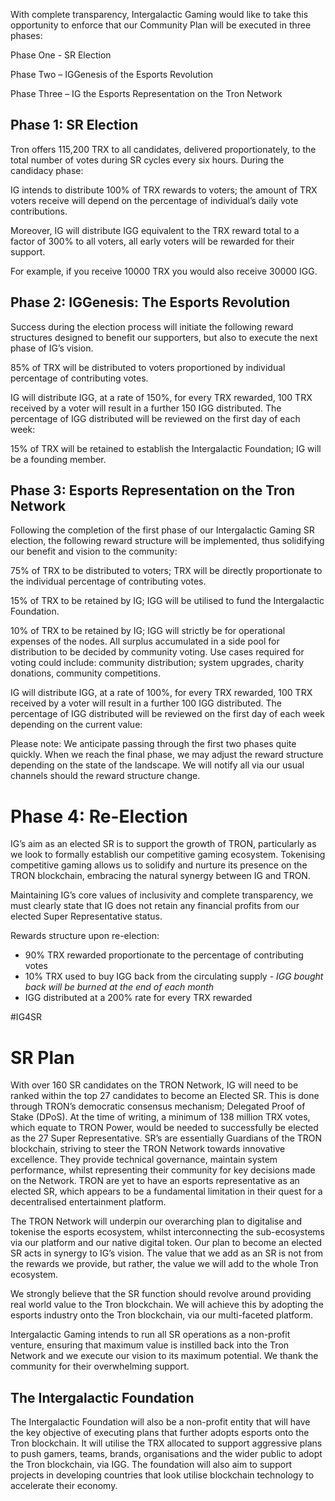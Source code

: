With complete transparency, Intergalactic Gaming would like to take this opportunity to enforce that our Community Plan will be executed in three phases:

Phase One - SR Election

Phase Two – IGGenesis of the Esports Revolution

Phase Three – IG the Esports Representation on the Tron Network

## Phase 1: SR Election

Tron offers 115,200 TRX to all candidates, delivered proportionately, to the total number of votes during SR cycles every six hours. During the candidacy phase:

IG intends to distribute 100% of TRX rewards to voters; the amount of TRX voters receive will depend on the percentage of individual’s daily vote contributions.

Moreover, IG will distribute IGG equivalent to the TRX reward total to a factor of 300% to all voters, all early voters will be rewarded for their support.

For example, if you receive 10000 TRX you would also receive 30000 IGG.

## Phase 2: IGGenesis: The Esports Revolution

Success during the election process will initiate the following reward structures designed to benefit our supporters, but also to execute the next phase of IG’s vision.

85% of TRX will be distributed to voters proportioned by individual percentage of contributing votes.

IG will distribute IGG, at a rate of 150%, for every TRX rewarded, 100 TRX received by a voter will result in a further 150 IGG distributed. The percentage of IGG distributed will be reviewed on the first day of each week:

15% of TRX will be retained to establish the Intergalactic Foundation; IG will be a founding member.

## Phase 3: Esports Representation on the Tron Network

Following the completion of the first phase of our Intergalactic Gaming SR election, the following reward structure will be implemented, thus solidifying our benefit and vision to the community:

75% of TRX to be distributed to voters; TRX will be directly proportionate to the individual percentage of contributing votes.

15% of TRX to be retained by IG; IGG will be utilised to fund the Intergalactic Foundation.

10% of TRX to be retained by IG; IGG will strictly be for operational expenses of the nodes. All surplus accumulated in a side pool for distribution to be decided by community voting. Use cases required for voting could include: community distribution; system upgrades, charity donations, community competitions.

IG will distribute IGG, at a rate of 100%, for every TRX rewarded, 100 TRX received by a voter will result in a further 100 IGG distributed. The percentage of IGG distributed will be reviewed on the first day of each week depending on the current value:

Please note: We anticipate passing through the first two phases quite quickly. When we reach the final phase, we may adjust the reward structure depending on the state of the landscape. We will notify all via our usual channels should the reward structure change.

# Phase 4: Re-Election
IG’s aim as an elected SR is to support the growth of TRON, particularly as we look to formally establish our competitive gaming ecosystem. Tokenising competitive gaming allows us to solidify and nurture its presence on the TRON blockchain, embracing the natural synergy between IG and TRON.

Maintaining IG’s core values of inclusivity and complete transparency, we must clearly state that IG does not retain any financial profits from our elected Super Representative status.

Rewards structure upon re-election:
- 90% TRX rewarded proportionate to the percentage of contributing votes
- 10% TRX used to buy IGG back from the circulating supply - *IGG bought back will be burned at the end of each month*
- IGG distributed at a 200% rate for every TRX rewarded

#IG4SR

# SR Plan

With over 160 SR candidates on the TRON Network, IG will need to be ranked within the top 27 candidates to become an Elected SR. This is done through TRON’s democratic consensus mechanism; Delegated Proof of Stake (DPoS). At the time of writing, a minimum of 138 million TRX votes, which equate to TRON Power, would be needed to successfully be elected as the 27 Super Representative. SR’s are essentially Guardians of the TRON blockchain, striving to steer the TRON Network towards innovative excellence. They provide technical governance, maintain system performance, whilst representing their community for key decisions made on the Network. TRON are yet to have an esports representative as an elected SR, which appears to be a fundamental limitation in their quest for a decentralised entertainment platform.

The TRON Network will underpin our overarching plan to digitalise and tokenise the esports ecosystem, whilst interconnecting the sub-ecosystems via our platform and our native digital token. Our plan to become an elected SR acts in synergy to IG’s vision. The value that we add as an SR is not from the rewards we provide, but rather, the value we will add to the whole Tron ecosystem.

We strongly believe that the SR function should revolve around providing real world value to the Tron blockchain. We will achieve this by adopting the esports industry onto the Tron blockchain, via our multi-faceted platform.

Intergalactic Gaming intends to run all SR operations as a non-profit venture, ensuring that maximum value is instilled back into the Tron Network and we execute our vision to its maximum potential. We thank the community for their overwhelming support.

## The Intergalactic Foundation

The Intergalactic Foundation will also be a non-profit entity that will have the key objective of executing plans that further adopts esports onto the Tron blockchain. It will utilise the TRX allocated to support aggressive plans to push gamers, teams, brands, organisations and the wider public to adopt the Tron blockchain, via IGG. The foundation will also aim to support projects in developing countries that look utilise blockchain technology to accelerate their economy.
